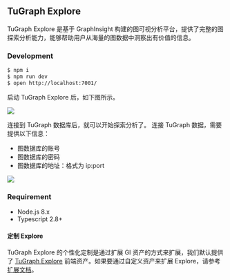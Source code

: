 ## TuGraph Explore

TuGraph Explore 是基于 GraphInsight 构建的图可视分析平台，提供了完整的图探索分析能力，能够帮助用户从海量的图数据中洞察出有价值的信息。

### Development

```bash
$ npm i
$ npm run dev
$ open http://localhost:7001/
```

启动 TuGraph Explore 后，如下图所示。

<img src='https://mdn.alipayobjects.com/mdn/huamei_2dxjn8/afts/img/A*WyQySqm_WeIAAAAAAAAAAAAADrR-AQ' />

连接到 TuGraph 数据库后，就可以开始探索分析了。
连接 TuGraph 数据，需要提供以下信息：

- 图数据库的账号
- 图数据库的密码
- 图数据库的地址：格式为 ip:port

<img src='https://mdn.alipayobjects.com/mdn/huamei_2dxjn8/afts/img/A*O7HCQbdJhVgAAAAAAAAAAAAADrR-AQ' />

### Requirement

- Node.js 8.x
- Typescript 2.8+

#### 定制 Explore

TuGraph Explore 的个性化定制是通过扩展 GI 资产的方式来扩展，我们默认提供了 [TuGraph Explore](https://github.com/antvis/GraphInsight/tree/master/packages/gi-assets-tugraph) 前端资产。如果要通过自定义资产来扩展 Explore，请参考[扩展文档](https://www.yuque.com/antv/gi/qqnfgm)。
